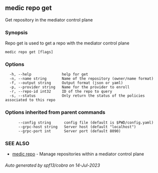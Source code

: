 ## medic repo get

Get repository in the mediator control plane

### Synopsis

Repo get is used to get a repo with the mediator control plane

```
medic repo get [flags]
```

### Options

```
  -h, --help              help for get
  -n, --name string       Name of the repository (owner/name format)
  -f, --output string     Output format (json or yaml)
  -p, --provider string   Name for the provider to enroll
  -r, --repo-id int32     ID of the repo to query
  -s, --status            Only return the status of the policies associated to this repo
```

### Options inherited from parent commands

```
      --config string      config file (default is $PWD/config.yaml)
      --grpc-host string   Server host (default "localhost")
      --grpc-port int      Server port (default 8090)
```

### SEE ALSO

* [medic repo](medic_repo.md)	 - Manage repositories within a mediator control plane

###### Auto generated by spf13/cobra on 14-Jul-2023
